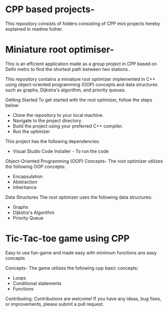 # CPP based projects-



This repository consists of folders consisting of CPP mini projects hereby explained in readme futher.

# Miniature root optimiser-
This is an efficient application made as a group project in CPP based on Delhi metro to find the shortest path between two stations .



This repository contains a miniature root optimizer implemented in C++ using object-oriented programming (OOP) concepts and data structures such as graphs, Dijkstra's algorithm, and priority queues. 

Getting Started
To get started with the root optimizer, follow the steps below:

* Clone the repository to your local machine.
* Navigate to the project directory.
* Build the project using your preferred C++ compiler.
* Run the optimizer

 This project has the following dependencies:
 * Visual Studio Code Installer - To run the code

 

Object-Oriented Programming (OOP) Concepts-
The root optimizer utilizes the following OOP concepts:

* Encapsulation
* Abstraction
* Inheritance



Data Structures
The root optimizer uses the following data structures:

* Graphs
* Dijkstra's Algorithm
* Priority Queue



# Tic-Tac-toe game using CPP
  Easy to use fun-game and made easy with minimum functions ans easy concepts
  
 Concepts- The game utilizes the following cpp basic concepts:

* Loops
* Conditional statements
* Functions





Contributing:
Contributions are welcome! If you have any ideas, bug fixes, or improvements, please submit a pull request.

